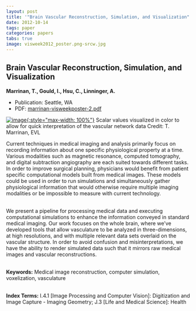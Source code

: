```yaml
---
layout: post
title: '"Brain Vascular Reconstruction, Simulation, and Visualization"'
date: 2012-10-14
tags: paper
categories: papers
tabs: true
image: visweek2012_poster.png-srcw.jpg
---
```


## Brain Vascular Reconstruction, Simulation, and Visualization
**Marrinan, T., Gould, I., Hsu, C., Linninger, A.**
- Publication: Seattle, WA
- PDF: [marrinan-visweekposter-2.pdf](/documents/marrinan-visweekposter-2.pdf)


[![image](https://www.evl.uic.edu/output/originals/visweek2012_poster.png-srcw.jpg){:style="max-width: 100%"}](https://www.evl.uic.edu/output/originals/visweek2012_poster.png-srcw.jpg)
Scalar values visualized in color to allow for quick interpretation of  the vascular network data
Credit: T. Marrinan, EVL

Current techniques in medical imaging and analysis primarily focus on recording information about one specific physiological property at a time. Various modalities such as magnetic resonance, computed tomography, and digital subtraction angiography are each suited towards different tasks. In order to improve surgical planning, physicians would benefit from patient specific computational models built from medical images. These models could be used in order to run simulations and simultaneously gather physiological information that would otherwise require multiple imaging modalities or be impossible to measure with current technology.<br><br>

We present a pipeline for processing medical data and executing computational simulations to enhance the information conveyed in standard medical imaging. Our work focuses on the whole brain, where we&rsquo;ve developed tools that allow vasculature to be analyzed in three-dimensions, at high resolutions, and with multiple relevant data sets overlaid on the vascular structure. In order to avoid confusion and misinterpretations, we have the ability to render simulated data such that it mirrors raw medical images and vascular reconstructions.<br><br>

<strong>Keywords:</strong> Medical image reconstruction, computer simulation, voxelization, vasculature<br><br>

<strong>Index Terms:</strong> I.4.1 [Image Processing and Computer Vision]: Digitization and Image Capture - Imaging Geometry; J.3 [Life and Medical Science]: Health